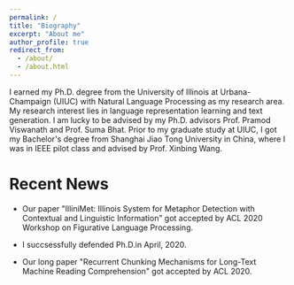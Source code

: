 ```yaml
---
permalink: /
title: "Biography"
excerpt: "About me"
author_profile: true
redirect_from: 
  - /about/
  - /about.html
---
```



I earned my Ph.D. degree from the University of Illinois at Urbana-Champaign (UIUC) with Natural Language Processing as my research area. My research interest lies in language representation learning and text generation. I am lucky to be advised by my Ph.D. advisors Prof. Pramod Viswanath and Prof. Suma Bhat. Prior to my graduate study at UIUC, I got my Bachelor's degree from Shanghai Jiao Tong University in China, where I was in IEEE pilot class and advised by Prof. Xinbing Wang.

Recent News
======

* Our paper "IlliniMet: Illinois System for Metaphor Detection with Contextual and Linguistic Information" got accepted by ACL 2020 Workshop on Figurative Language Processing.

* I succsessfully defended Ph.D.in April, 2020. 

* Our long paper "Recurrent Chunking Mechanisms for Long-Text Machine Reading Comprehension" got accepted by ACL 2020.
